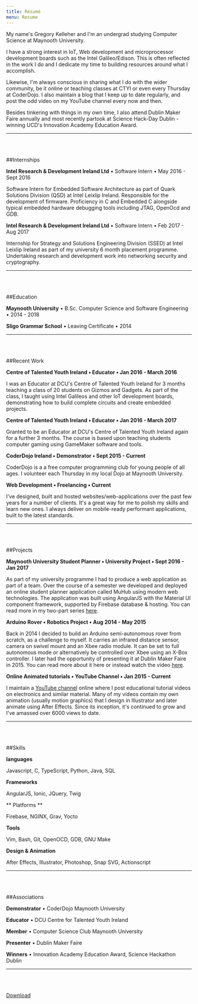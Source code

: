 ```yaml
---
title: Résumé
menu: Resume
---
```


My name's Gregory Kelleher and I'm an undergrad studying Computer Science at Maynooth University. 

I have a strong interest in IoT, Web development and microprocessor development boards such as the Intel Galileo/Edison. This is often reflected in the work I do and I dedicate my time to building resources around what I accomplish. 

Likewise, I'm always conscious in sharing what I do with the wider community, be it online or teaching classes at CTYI or even every Thursday at CoderDojo. I also maintain a blog that I keep up to date regularly, and post the odd video on my YouTube channel every now and then.

Besides tinkering with things in my own time, I also attend Dublin Maker Faire annually and most recently partook at Science Hack-Day Dublin - winning UCD's Innovation Academy Education Award.

---
<br></br>

##Internships

**Intel Research & Development Ireland Ltd** • Software Intern • May 2016 - Sept 2016

Software Intern for Embedded Software Architecture as part of Quark Solutions Division (QSD) at Intel Leixlip Ireland. Responsible for the development of firmware. Proficiency in C and Embedded C alongside typical embedded hardware debugging tools including JTAG, OpenOcd and GDB.

**Intel Research & Development Ireland Ltd** • Software Intern • Feb 2017 - Aug 2017

Internship for Strategy and Solutions Engineering Division (SSED) at Intel Leixlip Ireland as part of my university 6 month placement programme. Undertaking research and development work into networking security and cryptography.

---
<br></br>

##Education

**Maynooth University** • B.Sc. Computer Science and Software Engineering • 2014 - 2018

**Sligo Grammar School** • Leaving Certificate • 2014 

---
<br></br>

##Recent Work

**Centre of Talented Youth Ireland • Educator • Jan 2016 - March 2016**

I was an Educator at DCU's Centre of Talented Youth Ireland for 3 months teaching a class of 20 students on Gizmos and Gadgets. As part of the class, I taught using Intel Galileos and other IoT development boards, demonstrating how to build complete circuits and create embedded projects.

**Centre of Talented Youth Ireland • Educator • Jan 2016 - March 2017**

Granted to be an Educator at DCU's Centre of Talented Youth Ireland again for a further 3 months. The course is based upon teaching students computer gaming using GameMaker software and tools.

**CoderDojo Ireland • Demonstrator • Sept 2015 - Current**

CoderDojo is a a free computer programming club for young people of all ages. I volunteer each Thursday in my local Dojo at Maynooth University.

**Web Development • Freelancing • Current**

I've designed, built and hosted websites/web-applications over the past few years for a number of clients. It's a great way for me to polish my skills and learn new ones. I always deliver on mobile-ready performant applications, built to the latest standards.

---
<br></br>

##Projects

**Maynooth University Student Planner • University Project • Sept 2016 - Jan 2017**

As part of my university programme I had to produce a web application as part of a team. Over the course of a semester we developed and deployed an online student planner application called MuHub using modern web technologies. The application was built using AngularJS with the Material UI component framework, supported by Firebase database & hosting. You can read more in my two-part series [here](http://www.gregorykelleher.com/blog/angularjs_project).

**Arduino Rover • Robotics Project • Aug 2014 - May 2015**

Back in 2014 I decided to build an Arduino semi-autonomous rover from scratch, as a challenge to myself. It carries an infrared distance sensor, camera on swivel mount and an Xbee radio module. It can be set to full autonomous mode or alternatively be controlled over Xbee using an X-Box controller. I later had the opportunity of presenting it at Dublin Maker Faire in 2015. You can read more about it here or instead watch the video [here](https://www.youtube.com/watch?v=rv33IRn4F5Q).

**Online Animated tutorials • YouTube Channel • Jan 2015 - Current**

I maintain a [YouTube channel](https://www.youtube.com/user/Spokkam) online where I post educational tutorial videos on electronics and similar material. Many of my videos contain my own animation (usually motion graphics) that I design in Illustrator and later animate using After Effects. Since its inception, it's continued to grow and I've amassed over 6000 views to date.

---
<br></br>

##Skills

**languages**

Javascript, C, TypeScript, Python, Java, SQL

**Frameworks**

AngularJS, Ionic, JQuery, Twig

** Platforms **

Firebase, NGINX, Grav, Yocto

**Tools**

Vim, Bash, Git, OpenOCD, GDB, GNU Make

**Design & Animation**

After Effects, Illustrator, Photoshop, Snap SVG, Actionscript

---
<br></br>

##Associations

**Demonstrator** • CoderDojo Maynooth University

**Educator** • DCU Centre for Talented Youth Ireland

**Member** • Computer Science Club Maynooth University

**Presenter** • Dublin Maker Faire

**Winners** • Innovation Academy Education Award, Science Hackathon Dublin

---
<br></br>

<a href="/user/pages/04.resume/resume_download.pdf" download="resume" class="btn">Download</a> 

